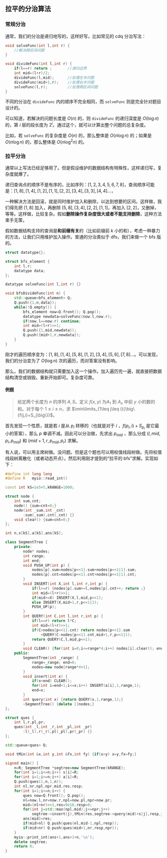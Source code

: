 ## 拉平的分治算法

### 常规分治

通常，我们的分治是递归地写的，这样好写，比如常见的 cdq 分治写法：

```cpp
void solveFunc(int l,int r) {
	//解决跨区间问题
}

void divideFunc(int l,int r) {
	if(l==r) return ;		//递归边界
	int mid=(l+r)/2;
	divideFunc(l,mid); 		//处理左半问题
	divideFunc(mid+1,r);	//处理右半问题
	solveFunc(l,r);			//处理跨区间问题
} 
```

不同的分治在 `divideFunc` 内的顺序不完全相同，而 `solveFunc` 则是完全针对题目设计的。

可以知道，若解决的问题长度是 $O(n)$ 的，则 `divideFunc` 的递归深度是 $O(\log n)$ 的，第 $i$ 层的段长度为 $2^i$。通过这个，就可以计算出整个问题的总复杂度。

比如，若 `solveFunc` 的复杂度是 $O(n)$ 的，那么整体是 $O(n\log n)$ 的；如果是 $O(n\log n)$ 的，那么整体是 $O(n\log^2 n)$ 的。



### 拉平分治

通常以上写法已经足够用了。但是假设维护的数据结构有特殊性，这样递归写，复杂度就爆了。

递归查询点的顺序不是有序的，比如序列：$[1,2,3,4,5,6,7,8]$，查询顺序可能是：$[1,8],[1,4],[1,2],[1,1],[2,2],[3,4],[3,3],[4,4]\dots$，

一种解决方法是回滚，就是同时维护加入和删除，以达到想要的区间。这样做，我们得先把 $[1,8]$ 加入，再删除 $[5,8],[3,4],[2,2],[1,1]$，再加入 $[2,2]$，又删掉，等等。这样做，比较复杂。假如**删除操作复杂度很大或者不能支持删除**，这种方法束手无策，

假如数据结构支持的查询是**和前缀有关**的（比如前缀前 $k$ 小的和），考虑一种暴力的方法，让我们只用维护加入操作。普通的分治类似于 dfs，我们来做一个 bfs 版的。

```cpp
struct datatype{};

struct bfs_element {
	int l,r;
	datatype data;
}; 

datatype solveFunc(int l,int r) {}

void bfsDivideFunc(int n) {
	std::queue<bfs_element> Q;
	Q.push({1,n,data});
	while(!Q.empty()) {
		bfs_element now=Q.front(); Q.pop();
		datatype newdata=solveFunc(now.l,now.r);
		if(now.l==now.r) continue;
		int mid=(l+r)>>1;
		Q.push({1,mid,newdata});
		Q.push({mid+1,r,newdata});
	}
}
```

刚才的遍历顺序变为：$[1,8],[1,4],[5,8],[1,2],[3,4],[5,6],[7,8]\dots$。可以发现，我们的分治变为了 $O(\log n)$ 次的遍历，而对答案没有影响。

那么，我们的数据结构就只需要加入这一个操作。加入遍历完一遍，就直接把数据结构清空或销毁。重新开始即可。复杂度可靠。

#### 例题

> 给定两个长度为 $n$ 的序列 $A,S$。定义 $f(x,y)$ 为$A_1$ 到 $A_x$ 中前 $y$ 小的数的和。对于每个 $1\leq i\leq n$，求 $\min\limits_{1\leq j\leq i}{\big\{f(j,i)+S_j\big\}}$。

首先发现一个性质，就是若 $i$ 是从 $p_i$ 转移的（也就是对于 $i$ ，$f(p_i,i)+S_{p_i}$ 是它最小的答案），那么 $p$ 单调不减。因此可以分治做，先求出 $p_{mid}$ ，那么分成 $(l,mid,p_l,p_{mid})$ 和 $(mid+1,r,p_{mid},p_r)$ 求解。

有人说，可以用主席树做。没问题。但是这个题也可以用权值线段树做。先将权值线段树离散化（或者动态开点）。然后利用刚才提到的“拉平的 bfs”求解。实现如下：

```cpp
#define int	long long
#define R	myio::read_int()

const int kS=1e5+5,kRANGE=1000;

struct node {
	int sum,cnt;
	node() {sum=cnt=0;}
	node(int _sum,int _cnt) 
		:sum(_sum),cnt(_cnt) {}
	void clear() {sum=cnt=0;}
};

int n,s[kS],a[kS],ans[kS];

class SegmentTree {
	private:
		node* nodes;
		int range;
		int end;
		void PUSH_UP(int p) {
			nodes[p].sum=nodes[p<<1].sum+nodes[p<<1|1].sum;
			nodes[p].cnt=nodes[p<<1].cnt+nodes[p<<1|1].cnt;
		}
		void INSERT(int X,int l,int r,int p) {
			if(l>=r) {nodes[p].sum+=l,nodes[p].cnt++; return ;}
			int mid=(l+r)>>1;
			if(mid>=X) INSERT(X,l,mid,p<<1);
			else INSERT(X,mid+1,r,p<<1|1);
			PUSH_UP(p);
		}
		int QUERY(int C,int l,int r,int p) {
			if(l==r) return l*C;
			int mid=(l+r)>>1;
			if(C>nodes[p<<1].cnt) return nodes[p<<1].sum
				+QUERY(C-nodes[p<<1].cnt,mid+1,r,p<<1|1);
			return QUERY(C,l,mid,p<<1);
		}
		void CLEAR() {for(int i=0;i<=range*4;i++) nodes[i].clear(); end=0;}
	public:
		SegmentTree(int _range) {
			range=_range; end=0;
			nodes=new node[range*4+1];
		}
		void insert(int x) {
			if(x<end) CLEAR(); 
			for(int i=end+1;i<=x;i++) INSERT(a[i],1,range,1);
			end=x;
		}
		int query(int x) {return QUERY(x,1,range,1);}
		~SegmentTree() {delete []nodes;}
};

struct ques {
	int l,r,pl,pr;
	ques(int _l,int _r,int _pl,int _pr)
		:l(_l),r(_r),pl(_pl),pr(_pr) {}
};

std::queue<ques> Q; 

void tMin(int &x,int y,int &fx,int fy) {if(x>y) x=y,fx=fy;}

signed main() {
	n=R; SegmentTree *segtree=new SegmentTree(kRANGE);
	for(int i=1;i<=n;i++) s[i]=R;
	for(int i=1;i<=n;i++) a[i]=R;
	Q.push(ques(1,n,1,n));
	int nl,nr,npl,npr,mid,res,resp;
	for(int i=1;i<=n;i++) {
		ques now=Q.front(); Q.pop();
		nl=now.l,nr=now.r,npl=now.pl,npr=now.pr;
		mid=(nl+nr)>>1,res=9e18,resp=0;
		for(int j=std::max(npl,mid);j<=npr;j++) 
			segtree->insert(j),tMin(res,segtree->query(mid)+s[j],resp,j);
		ans[mid]=res;
		if(mid>nl) Q.push(ques(nl,mid-1,npl,resp));
		if(mid<nr) Q.push(ques(mid+1,nr,resp,npr));
	}
	myio::print_int(ans+1,ans+1+n,'\n');
	delete segtree;
	return 0;
}
```